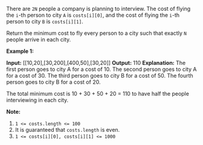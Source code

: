 There are  `2N`  people a company is planning to interview. The cost of flying the  `i`-th person to city  `A`  is  `costs[i][0]`, and the cost of flying the  `i`-th person to city  `B`  is  `costs[i][1]`.

Return the minimum cost to fly every person to a city such that exactly  `N`  people arrive in each city.

**Example 1:**

**Input:** [[10,20],[30,200],[400,50],[30,20]]
**Output:** 110
**Explanation:** 
The first person goes to city A for a cost of 10.
The second person goes to city A for a cost of 30.
The third person goes to city B for a cost of 50.
The fourth person goes to city B for a cost of 20.

The total minimum cost is 10 + 30 + 50 + 20 = 110 to have half the people interviewing in each city.

**Note:**

1.  `1 <= costs.length <= 100`
2.  It is guaranteed that  `costs.length`  is even.
3.  `1 <= costs[i][0], costs[i][1] <= 1000`